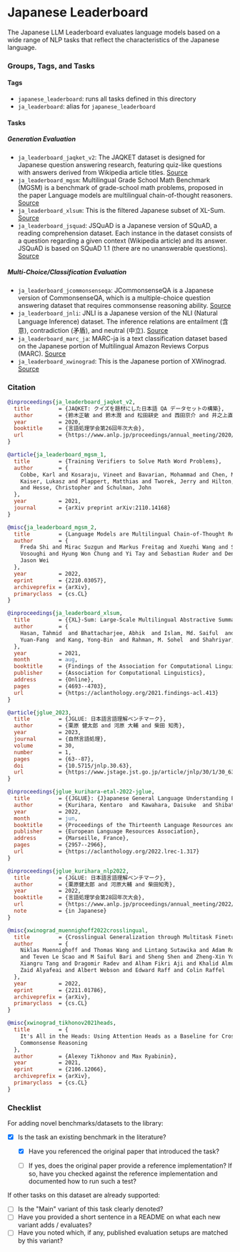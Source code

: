 # Japanese Leaderboard

The Japanese LLM Leaderboard evaluates language models based on a wide range of NLP tasks that reflect the characteristics of the Japanese language.

### Groups, Tags, and Tasks

#### Tags

* `japanese_leaderboard`: runs all tasks defined in this directory
* `ja_leaderboard`: alias for `japanese_leaderboard`

#### Tasks

##### Generation Evaluation

* `ja_leaderboard_jaqket_v2`: The JAQKET dataset is designed for Japanese question answering research, featuring quiz-like questions with answers derived from Wikipedia article titles. [Source](https://github.com/kumapo/JAQKET-dataset)
* `ja_leaderboard_mgsm`: Multilingual Grade School Math Benchmark (MGSM) is a benchmark of grade-school math problems, proposed in the paper Language models are multilingual chain-of-thought reasoners. [Source](https://huggingface.co/datasets/juletxara/mgsm)
* `ja_leaderboard_xlsum`: This is the filtered Japanese subset of XL-Sum. [Source](https://github.com/csebuetnlp/xl-sum)
* `ja_leaderboard_jsquad`: JSQuAD is a Japanese version of SQuAD, a reading comprehension dataset. Each instance in the dataset consists of a question regarding a given context (Wikipedia article) and its answer. JSQuAD is based on SQuAD 1.1 (there are no unanswerable questions). [Source](https://github.com/yahoojapan/JGLUE)

##### Multi-Choice/Classification Evaluation

* `ja_leaderboard_jcommonsenseqa`: JCommonsenseQA is a Japanese version of CommonsenseQA, which is a multiple-choice question answering dataset that requires commonsense reasoning ability. [Source](https://github.com/yahoojapan/JGLUE)
* `ja_leaderboard_jnli`: JNLI is a Japanese version of the NLI (Natural Language Inference) dataset. The inference relations are entailment (含意), contradiction (矛盾), and neutral (中立). [Source](https://github.com/yahoojapan/JGLUE)
* `ja_leaderboard_marc_ja`: MARC-ja is a text classification dataset based on the Japanese portion of Multilingual Amazon Reviews Corpus (MARC). [Source](https://github.com/yahoojapan/JGLUE)
* `ja_leaderboard_xwinograd`: This is the Japanese portion of XWinograd. [Source](https://huggingface.co/datasets/polm-stability/xwinograd-ja)



### Citation

```bibtex
@inproceedings{ja_leaderboard_jaqket_v2,
  title         = {JAQKET: クイズを題材にした日本語 QA データセットの構築},
  author        = {鈴木正敏 and 鈴木潤 and 松田耕史 and ⻄田京介 and 井之上直也},
  year          = 2020,
  booktitle     = {言語処理学会第26回年次大会},
  url           = {https://www.anlp.jp/proceedings/annual_meeting/2020/pdf_dir/P2-24.pdf}
}

@article{ja_leaderboard_mgsm_1,
  title         = {Training Verifiers to Solve Math Word Problems},
  author        = {
    Cobbe, Karl and Kosaraju, Vineet and Bavarian, Mohammad and Chen, Mark and Jun, Heewoo and
    Kaiser, Lukasz and Plappert, Matthias and Tworek, Jerry and Hilton, Jacob and Nakano, Reiichiro
    and Hesse, Christopher and Schulman, John
  },
  year          = 2021,
  journal       = {arXiv preprint arXiv:2110.14168}
}

@misc{ja_leaderboard_mgsm_2,
  title         = {Language Models are Multilingual Chain-of-Thought Reasoners},
  author        = {
    Freda Shi and Mirac Suzgun and Markus Freitag and Xuezhi Wang and Suraj Srivats and Soroush
    Vosoughi and Hyung Won Chung and Yi Tay and Sebastian Ruder and Denny Zhou and Dipanjan Das and
    Jason Wei
  },
  year          = 2022,
  eprint        = {2210.03057},
  archiveprefix = {arXiv},
  primaryclass  = {cs.CL}
}

@inproceedings{ja_leaderboard_xlsum,
  title         = {{XL}-Sum: Large-Scale Multilingual Abstractive Summarization for 44 Languages},
  author        = {
    Hasan, Tahmid  and Bhattacharjee, Abhik  and Islam, Md. Saiful  and Mubasshir, Kazi  and Li,
    Yuan-Fang  and Kang, Yong-Bin  and Rahman, M. Sohel  and Shahriyar, Rifat
  },
  year          = 2021,
  month         = aug,
  booktitle     = {Findings of the Association for Computational Linguistics: ACL-IJCNLP 2021},
  publisher     = {Association for Computational Linguistics},
  address       = {Online},
  pages         = {4693--4703},
  url           = {https://aclanthology.org/2021.findings-acl.413}
}

@article{jglue_2023,
  title         = {JGLUE: 日本語言語理解ベンチマーク},
  author        = {栗原 健太郎 and 河原 大輔 and 柴田 知秀},
  year          = 2023,
  journal       = {自然言語処理},
  volume        = 30,
  number        = 1,
  pages         = {63--87},
  doi           = {10.5715/jnlp.30.63},
  url           = {https://www.jstage.jst.go.jp/article/jnlp/30/1/30_63/_article/-char/ja}
}

@inproceedings{jglue_kurihara-etal-2022-jglue,
  title         = {{JGLUE}: {J}apanese General Language Understanding Evaluation},
  author        = {Kurihara, Kentaro  and Kawahara, Daisuke  and Shibata, Tomohide},
  year          = 2022,
  month         = jun,
  booktitle     = {Proceedings of the Thirteenth Language Resources and Evaluation Conference},
  publisher     = {European Language Resources Association},
  address       = {Marseille, France},
  pages         = {2957--2966},
  url           = {https://aclanthology.org/2022.lrec-1.317}
}

@inproceedings{jglue_kurihara_nlp2022,
  title         = {JGLUE: 日本語言語理解ベンチマーク},
  author        = {栗原健太郎 and 河原大輔 and 柴田知秀},
  year          = 2022,
  booktitle     = {言語処理学会第28回年次大会},
  url           = {https://www.anlp.jp/proceedings/annual_meeting/2022/pdf_dir/E8-4.pdf},
  note          = {in Japanese}
}

@misc{xwinograd_muennighoff2022crosslingual,
  title         = {Crosslingual Generalization through Multitask Finetuning},
  author        = {
    Niklas Muennighoff and Thomas Wang and Lintang Sutawika and Adam Roberts and Stella Biderman
    and Teven Le Scao and M Saiful Bari and Sheng Shen and Zheng-Xin Yong and Hailey Schoelkopf and
    Xiangru Tang and Dragomir Radev and Alham Fikri Aji and Khalid Almubarak and Samuel Albanie and
    Zaid Alyafeai and Albert Webson and Edward Raff and Colin Raffel
  },
  year          = 2022,
  eprint        = {2211.01786},
  archiveprefix = {arXiv},
  primaryclass  = {cs.CL}
}

@misc{xwinograd_tikhonov2021heads,
  title         = {
    It's All in the Heads: Using Attention Heads as a Baseline for Cross-Lingual Transfer in
    Commonsense Reasoning
  },
  author        = {Alexey Tikhonov and Max Ryabinin},
  year          = 2021,
  eprint        = {2106.12066},
  archiveprefix = {arXiv},
  primaryclass  = {cs.CL}
}
```


### Checklist

For adding novel benchmarks/datasets to the library:
* [x] Is the task an existing benchmark in the literature?
  * [x] Have you referenced the original paper that introduced the task?
  * [ ] If yes, does the original paper provide a reference implementation? If so, have you checked against the reference implementation and documented how to run such a test?


If other tasks on this dataset are already supported:
* [ ] Is the "Main" variant of this task clearly denoted?
* [ ] Have you provided a short sentence in a README on what each new variant adds / evaluates?
* [ ] Have you noted which, if any, published evaluation setups are matched by this variant?
